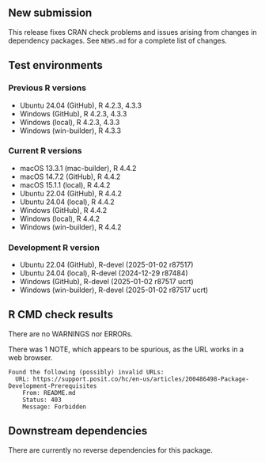 ## New submission
This release fixes CRAN check problems and issues arising from changes in dependency packages.
See `NEWS.md` for a complete list of changes.

## Test environments

### Previous R versions
* Ubuntu 24.04                 (GitHub), R 4.2.3, 4.3.3
* Windows                      (GitHub), R 4.2.3, 4.3.3
* Windows                       (local), R 4.2.3, 4.3.3
* Windows                 (win-builder), R 4.3.3

### Current R versions
* macOS 13.3.1            (mac-builder), R 4.4.2
* macOS 14.7.2                 (GitHub), R 4.4.2
* macOS 15.1.1                  (local), R 4.4.2
* Ubuntu 22.04                 (GitHub), R 4.4.2
* Ubuntu 24.04                  (local), R 4.4.2
* Windows                      (GitHub), R 4.4.2
* Windows                       (local), R 4.4.2
* Windows                 (win-builder), R 4.4.2

### Development R version
* Ubuntu 22.04                 (GitHub), R-devel (2025-01-02 r87517)
* Ubuntu 24.04                  (local), R-devel (2024-12-29 r87484)
* Windows                      (GitHub), R-devel (2025-01-02 r87517 ucrt)
* Windows                 (win-builder), R-devel (2025-01-02 r87517 ucrt)

## R CMD check results

There are no WARNINGS nor ERRORs.

There was 1 NOTE, which appears to be spurious, as the URL works in a web browser.

    Found the following (possibly) invalid URLs:
      URL: https://support.posit.co/hc/en-us/articles/200486498-Package-Development-Prerequisites
        From: README.md
        Status: 403
        Message: Forbidden

## Downstream dependencies

There are currently no reverse dependencies for this package.
